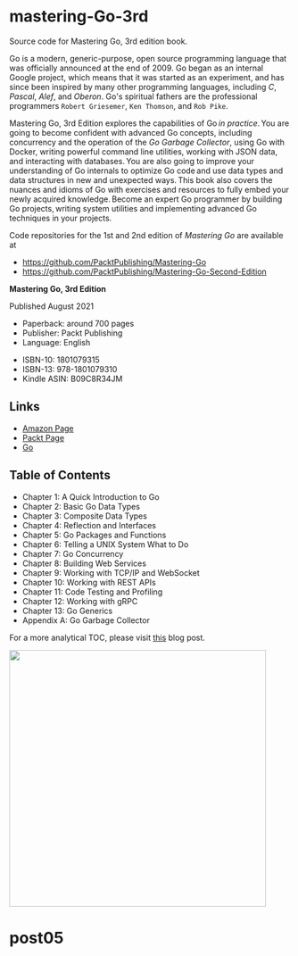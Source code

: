 # mastering-Go-3rd

Source code for Mastering Go, 3rd edition book.

Go is a modern, generic-purpose, open source programming language that was officially announced at the end of 2009. Go began as an internal Google project, which means that it was started as an experiment, and has since been inspired by many other programming languages, including *C*, *Pascal*, *Alef*, and *Oberon*. Go's spiritual fathers are the professional programmers ``Robert Griesemer``, ``Ken Thomson``, and ``Rob Pike``.

Mastering Go, 3rd Edition explores the capabilities of Go *in practice*. You are going to become confident with advanced Go concepts, including concurrency and the operation of the *Go Garbage Collector*, using Go with Docker, writing powerful command line utilities, working with JSON data, and interacting with databases. You are also going to improve your understanding of Go internals to optimize Go code and use data types and data structures in new and unexpected ways. This book also covers the nuances and idioms of Go with exercises and resources to fully embed your newly acquired knowledge. Become an expert Go programmer by building Go projects, writing system utilities and implementing advanced Go techniques in your projects.

Code repositories for the 1st and 2nd edition of *Mastering Go* are available at

- https://github.com/PacktPublishing/Mastering-Go
- https://github.com/PacktPublishing/Mastering-Go-Second-Edition

**Mastering Go, 3rd Edition**  

Published August 2021

* Paperback: around 700 pages
* Publisher: Packt Publishing  
* Language: English

- ISBN-10: 1801079315
- ISBN-13: 978-1801079310
- Kindle ASIN: ‎B09C8R34JM

## Links

- [Amazon Page](https://www.amazon.com/Mastering-Go-professional-utilities-concurrent-dp-1801079315/dp/1801079315)
- [Packt Page](https://www.packtpub.com/product/mastering-go-third-edition/9781801079310)
- [Go](https://golang.org)

## Table of Contents

* Chapter 1: A Quick Introduction to Go
* Chapter 2: Basic Go Data Types
* Chapter 3: Composite Data Types
* Chapter 4: Reflection and Interfaces
* Chapter 5: Go Packages and Functions
* Chapter 6: Telling a UNIX System What to Do
* Chapter 7: Go Concurrency
* Chapter 8: Building Web Services
* Chapter 9: Working with TCP/IP and WebSocket
* Chapter 10: Working with REST APIs
* Chapter 11: Code Testing and Profiling
* Chapter 12: Working with gRPC
* Chapter 13: Go Generics
* Appendix A: Go Garbage Collector

For a more analytical TOC, please visit [this](https://www.mtsoukalos.eu/2021/08/mastering-go-3rd-edition-toc/) blog post.

[<img src="./B17194.png" width="460">](https://www.amazon.com/Mastering-Go-professional-utilities-concurrent-dp-1801079315/dp/1801079315)
# post05

